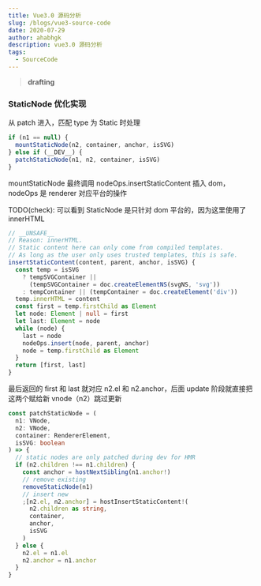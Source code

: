 ```yaml
---
title: Vue3.0 源码分析
slug: /blogs/vue3-source-code
date: 2020-07-29
author: ahabhgk
description: vue3.0 源码分析
tags:
  - SourceCode
---
```


> **drafting**

### StaticNode 优化实现

从 patch 进入，匹配 type 为 Static 时处理

```ts:title=runtime-core/src/renderer.ts
if (n1 == null) {
  mountStaticNode(n2, container, anchor, isSVG)
} else if (__DEV__) {
  patchStaticNode(n1, n2, container, isSVG)
}
```

mountStaticNode 最终调用 nodeOps.insertStaticContent 插入 dom，nodeOps 是 renderer 对应平台的操作

TODO(check): 可以看到 StaticNode 是只针对 dom 平台的，因为这里使用了 innerHTML

```ts:title=runtime-dom/src/nodeOps.ts
// __UNSAFE__
// Reason: innerHTML.
// Static content here can only come from compiled templates.
// As long as the user only uses trusted templates, this is safe.
insertStaticContent(content, parent, anchor, isSVG) {
  const temp = isSVG
    ? tempSVGContainer ||
      (tempSVGContainer = doc.createElementNS(svgNS, 'svg'))
    : tempContainer || (tempContainer = doc.createElement('div'))
  temp.innerHTML = content
  const first = temp.firstChild as Element
  let node: Element | null = first
  let last: Element = node
  while (node) {
    last = node
    nodeOps.insert(node, parent, anchor)
    node = temp.firstChild as Element
  }
  return [first, last]
}
```

最后返回的 first 和 last 就对应 n2.el 和 n2.anchor，后面 update 阶段就直接把这两个赋给新 vnode（n2）跳过更新

```ts:title=runtime-core/src/renderer.ts
const patchStaticNode = (
  n1: VNode,
  n2: VNode,
  container: RendererElement,
  isSVG: boolean
) => {
  // static nodes are only patched during dev for HMR
  if (n2.children !== n1.children) {
    const anchor = hostNextSibling(n1.anchor!)
    // remove existing
    removeStaticNode(n1)
    // insert new
    ;[n2.el, n2.anchor] = hostInsertStaticContent!(
      n2.children as string,
      container,
      anchor,
      isSVG
    )
  } else {
    n2.el = n1.el
    n2.anchor = n1.anchor
  }
}
```
